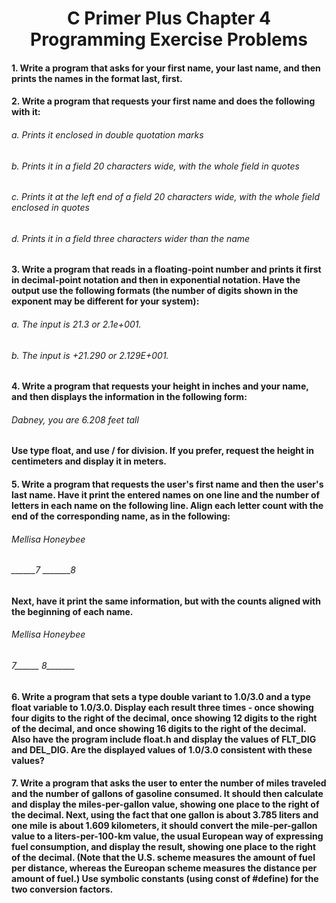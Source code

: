 # <h1 align ='center'> C Primer Plus Chapter 4 Programming Exercise Problems

#### 1. Write a program that asks for your first name, your last name, and then prints the names in the format last, first.

#### 2. Write a program that requests your first name and does the following with it:

###### a. Prints it enclosed in double quotation marks
###### b. Prints it in a field 20 characters wide, with the whole field in quotes
###### c. Prints it at the left end of a field 20 characters wide, with the whole field enclosed in quotes
###### d. Prints it in a field three characters wider than the name

#### 3. Write a program that reads in a floating-point number and prints it first in decimal-point notation and then in exponential notation. Have the output use the following formats (the number of digits shown in the exponent may be different for your system):

###### a. The input is 21.3 or 2.1e+001.
###### b. The input is +21.290 or 2.129E+001.

#### 4. Write a program that requests your height in inches and your name, and then displays the information in the following form:

###### Dabney, you are 6.208 feet tall

#### Use type float, and use / for division. If you prefer, request the height in centimeters and display it in meters.

#### 5. Write a program that requests the user's first name and then the user's last name. Have it print the entered names on one line and the number of letters in each name on the following line. Align each letter count with the end of the corresponding name, as in the following:

###### Mellisa Honeybee
###### ______7 _______8

#### Next, have it print the same information, but with the counts aligned with the beginning of each name.

###### Mellisa Honeybee
###### 7______ 8_______

#### 6. Write a program that sets a type double variant to 1.0/3.0 and a type float variable to 1.0/3.0. Display each result three times - once showing four digits to the right of the decimal, once showing 12 digits to the right of the decimal, and once showing 16 digits to the right of the decimal. Also have the program include float.h and display the values of FLT_DIG and DEL_DIG. Are the displayed values of 1.0/3.0 consistent with these values?

#### 7. Write a program that asks the user to enter the number of miles traveled and the number of gallons of gasoline consumed. It should then calculate and display the miles-per-gallon value, showing one place to the right of the decimal. Next, using the fact that one gallon is about 3.785 liters and one mile is about 1.609 kilometers, it should convert the mile-per-gallon value to a liters-per-100-km value, the usual European way of expressing fuel consumption, and display the result, showing one place to the right of the decimal. (Note that the U.S. scheme measures the amount of fuel per distance, whereas the Eureopan scheme measures the distance per amount of fuel.) Use symbolic constants (using const of #define) for the two conversion factors.
